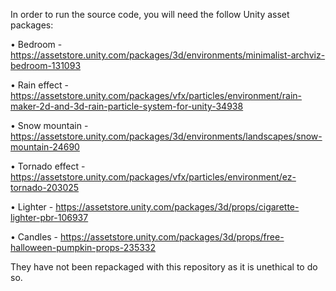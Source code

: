In order to run the source code, you will need the follow Unity asset packages:

•	Bedroom - https://assetstore.unity.com/packages/3d/environments/minimalist-archviz-bedroom-131093

•	Rain effect -  https://assetstore.unity.com/packages/vfx/particles/environment/rain-maker-2d-and-3d-rain-particle-system-for-unity-34938

•	Snow mountain - https://assetstore.unity.com/packages/3d/environments/landscapes/snow-mountain-24690

•	Tornado effect - https://assetstore.unity.com/packages/vfx/particles/environment/ez-tornado-203025

•	Lighter - https://assetstore.unity.com/packages/3d/props/cigarette-lighter-pbr-106937

•	Candles - https://assetstore.unity.com/packages/3d/props/free-halloween-pumpkin-props-235332

They have not been repackaged with this repository as it is unethical to do so.
